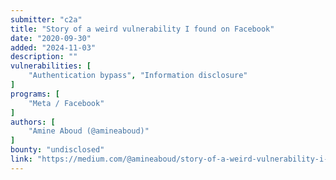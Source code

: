 ```yaml
---
submitter: "c2a"
title: "Story of a weird vulnerability I found on Facebook"
date: "2020-09-30"
added: "2024-11-03"
description: ""
vulnerabilities: [
    "Authentication bypass", "Information disclosure"
]
programs: [
    "Meta / Facebook"
]
authors: [
    "Amine Aboud (@amineaboud)"
]
bounty: "undisclosed"
link: "https://medium.com/@amineaboud/story-of-a-weird-vulnerability-i-found-on-facebook-fc0875eb5125"
---
```




